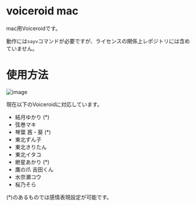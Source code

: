 # voiceroid mac

 mac用Voiceroidです。

動作には`sayv`コマンドが必要ですが、ライセンスの関係上レポジトリには含めていません。



# 使用方法

![image](https://user-images.githubusercontent.com/20896810/52453882-abd83580-2b8c-11e9-9f5b-1f3c59b2b23c.png)


現在以下のVoiceroidに対応しています。

- 結月ゆかり (*)
- 弦巻マキ
- 琴葉 茜・葵  (*)
- 東北ずん子
- 東北きりたん
- 東北イタコ
- 紲星あかり (*)
- 鷹の爪 吉田くん
- 水奈瀬コウ
- 桜乃そら

(*)のあるものでは感情表現設定が可能です。

